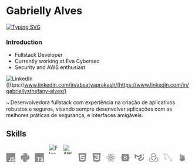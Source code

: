 # Gabrielly Alves

[![Typing SVG](https://readme-typing-svg.demolab.com?font=Fira+Code&pause=1000&color=F720EA&width=435&lines=%F0%9F%8C%90+Welcome+to+my+profile)](https://git.io/typing-svg)


### Introduction
- Fullstack Developer
- Currently working at Eva Cybersec
- Security and AWS enthusiast


![LinkedIn](https://img.shields.io/badge/LinkedIn-0077B5?style=for-the-badge&logo=linkedin&logoColor=white)([ttps://www.linkedin.com/in/absatyaprakash/(https://www.linkedin.com/in/gabriellysthefany-alves/)


⤷ Desenvolvedora fullstack com experiência na criação de aplicativos robustos e seguros, visando sempre desenvolver aplicações com as melhores práticas de segurança, e interfaces amigáveis. 


## Skills
<img src="https://raw.githubusercontent.com/0xShapeShifter/dev-story/master/public/images/skills/core/javascript.svg" alt="JavaScript" width="25" height="25" style="display: inline-block; margin-right: 10px;" />
<img src="https://raw.githubusercontent.com/0xShapeShifter/dev-story/master/public/images/skills/core/python.svg" alt="Python" width="25" height="25" style="display: inline-block; margin-right: 10px;" />
<img src="https://raw.githubusercontent.com/0xShapeShifter/dev-story/master/public/images/skills/core/typescript.svg" alt="Typescript" width="25" height="25" style="display: inline-block; margin-right: 10px;" />
<img src="https://raw.githubusercontent.com/0xShapeShifter/dev-story/master/public/images/skills/backend/flask.svg" alt="Flask" width="25" height="25" style="display: inline-block; margin-right: 10px;" />
<img src="https://raw.githubusercontent.com/0xShapeShifter/dev-story/master/public/images/skills/cloud/aws.svg" alt="AWS" width="25" height="25" style="display: inline-block; margin-right: 10px;" />
<img src="https://raw.githubusercontent.com/0xShapeShifter/dev-story/master/public/images/skills/frontend/html5.svg" alt="HTML5" width="25" height="25" style="display: inline-block; margin-right: 10px;" />
<img src="https://raw.githubusercontent.com/0xShapeShifter/dev-story/master/public/images/skills/frontend/css3.svg" alt="CSS3" width="25" height="25" style="display: inline-block; margin-right: 10px;" />
<img src="https://raw.githubusercontent.com/0xShapeShifter/dev-story/master/public/images/skills/frontend/react.svg" alt="React" width="25" height="25" style="display: inline-block; margin-right: 10px;" />
<img src="https://raw.githubusercontent.com/0xShapeShifter/dev-story/master/public/images/skills/frontend/bootstrap.svg" alt="Bootstrap" width="25" height="25" style="display: inline-block; margin-right: 10px;" />
<img src="https://raw.githubusercontent.com/0xShapeShifter/dev-story/master/public/images/skills/frontend/mui.svg" alt="Material UI" width="25" height="25" style="display: inline-block; margin-right: 10px;" />
<img src="https://raw.githubusercontent.com/0xShapeShifter/dev-story/master/public/images/skills/frontend/redux.svg" alt="Redux" width="25" height="25" style="display: inline-block; margin-right: 10px;" />
<img src="https://raw.githubusercontent.com/0xShapeShifter/dev-story/master/public/images/skills/backend/mysql.svg" alt="MySQL" width="25" height="25" style="display: inline-block; margin-right: 10px;" />
<img src="https://raw.githubusercontent.com/0xShapeShifter/dev-story/master/public/images/skills/backend/firebase.svg" alt="Firebase" width="25" height="25" style="display: inline-block; margin-right: 10px;" />
